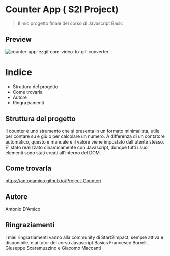 # Counter App ( S2I Project)

> Il mio progetto finale del corso di Javascript Basic

## Preview

![counter-app-ezgif com-video-to-gif-converter](https://github.com/user-attachments/assets/060bae20-8128-4e0b-96e6-12faa2764dca)



# Indice
- Struttura del progetto  
- Come trovarla  
- Autore  
- Ringraziamenti
  
## Struttura del progetto

Il counter è uno strumento che si presenta in un formato minimalista, utile per contare su e giù o per calcolare un numero. A differenza di un contatore automatico, questo è manuale e il valore viene impostato dall'utente stesso.
E' stato realizzato dinamicamente con Javascript, dunque tutti i suoi elementi sono stati creati all'interno del DOM. 

## Come trovarla

https://antodamico.github.io/Project-Counter/

## Autore

Antonio D'Amico

## Ringraziamenti

I miei ringraziamenti vanno alla community di Start2Impact, sempre attiva e disponibile, e ai tutor del corso Javascript Basics Francesco Borrelli, Giuseppe Scaramuzzino e Giacomo Maccanti
